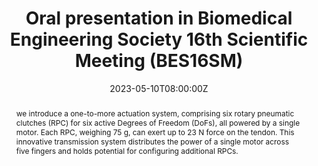 ---
title: Oral presentation in Biomedical Engineering Society 16th Scientific Meeting (BES16SM)

event: Biomedical Engineering Society 16th Scientific Meeting (BES16SM)
event_url: https://bes.org.sg/BES16SM

location: National University of Singapore, E7
address:
  street: ''
  city: Singapore
  region: SG
  postcode: '119276'
  country: Singapore

summary: A tendon-driven single-motor system for prosthetic hands.
abstract: 'we introduce a one-to-more actuation system, comprising six rotary pneumatic clutches (RPC) for six active Degrees of Freedom (DoFs), all powered by a single motor. Each RPC, weighing 75 g, can exert up to 23 N force on the tendon. This innovative transmission system distributes the power of a single motor across five fingers and holds potential for configuring additional RPCs.'

# Talk start and end times.
#   End time can optionally be hidden by prefixing the line with `#`.
date: '2023-05-10T08:00:00Z'
date_end: '2023-05-10T16:00:00Z'
all_day: false

# Schedule page publish date (NOT talk date).
publishDate: '2024-08-30T00:00:00Z'

authors:
  - admin

tags: []

# Is this a featured talk? (true/false)
featured: false

image:
  caption: 'Image credit: [**Unsplash**](https://unsplash.com/photos/bzdhc5b3Bxs)'
  focal_point: Right

#links:
#  - icon: twitter
#    icon_pack: fab
#    name: Follow
#    url: https://twitter.com/georgecushen
url_code: ''
url_pdf: ''
url_slides: ''
url_video: ''

# Markdown Slides (optional).
#   Associate this talk with Markdown slides.
#   Simply enter your slide deck's filename without extension.
#   E.g. `slides = "example-slides"` references `content/slides/example-slides.md`.
#   Otherwise, set `slides = ""`.
slides: ""

# Projects (optional).
#   Associate this post with one or more of your projects.
#   Simply enter your project's folder or file name without extension.
#   E.g. `projects = ["internal-project"]` references `content/project/deep-learning/index.md`.
#   Otherwise, set `projects = []`.
projects: []
---